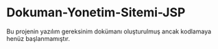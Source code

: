 # Dokuman-Yonetim-Sitemi-JSP
Bu projenin yazılım gereksinim dokümanı oluşturulmuş ancak kodlamaya henüz başlanmamıştır.
